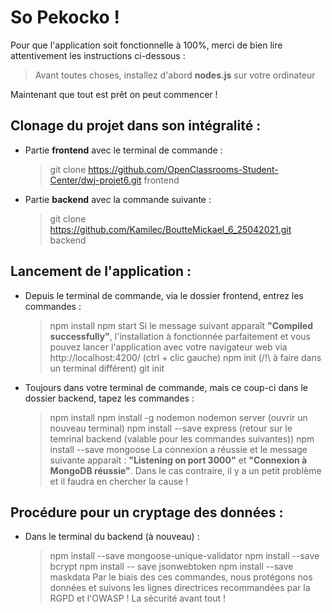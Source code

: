# So Pekocko !

Pour que l'application soit fonctionnelle à 100%, merci de bien lire attentivement les instructions ci-dessous :

> Avant toutes choses, installez d'abord **nodes.js** sur votre ordinateur

Maintenant que tout est prêt on peut commencer !

## Clonage du projet dans son intégralité :
- Partie **frontend** avec le terminal de commande :  
    > git clone https://github.com/OpenClassrooms-Student-Center/dwj-projet6.git frontend

- Partie **backend** avec la commande suivante : 
    > git clone https://github.com/Kamilec/BoutteMickael_6_25042021.git backend
    
    
    
## Lancement de l'application : 
- Depuis le terminal de commande, via le dossier frontend, entrez les commandes : 
    > npm install
    > npm start
Si le message suivant apparaît **"Compiled successfully"**, l'installation à fonctionnée parfaitement et vous pouvez lancer l'application avec votre navigateur web 
via http://localhost:4200/ (ctrl + clic gauche)
    > npm init (/!\ à faire dans un terminal différent)
    > git init
 
- Toujours dans votre terminal de commande, mais ce coup-ci dans le dossier backend, tapez les commandes :
    > npm install
    > npm install -g nodemon
    > nodemon server (ouvrir un nouveau terminal)
    > npm install --save express (retour sur le temrinal backend (valable pour les commandes suivantes))
    > npm install --save mongoose
    La connexion a réussie et le message suivante apparaît : **"Listening on port 3000"** et **"Connexion à MongoDB réussie"**.
    Dans le cas contraire, il y a un petit problème et il faudra en chercher la cause !
    
    
    
## Procédure pour un cryptage des données :
- Dans le terminal du backend (à nouveau) :
    > npm install --save mongoose-unique-validator
    > npm install --save bcrypt
    > npm install -- save jsonwebtoken
    > npm install --save maskdata
 Par le biais des ces commandes, nous protégons nos données et suivons les lignes directrices recommandées par la RGPD et l'OWASP ! La sécurité avant tout !    
 
